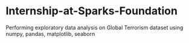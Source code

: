 # Internship-at-Sparks-Foundation
Performing exploratory data analysis on Global Terrorism dataset using numpy, pandas, matplotlib, seaborn
